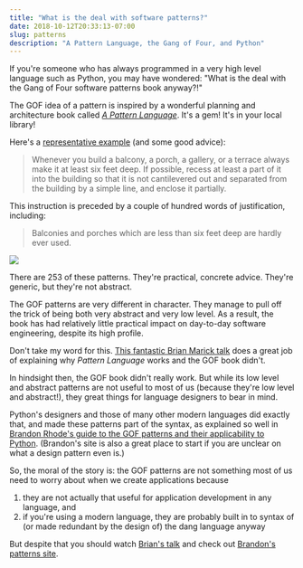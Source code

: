 ```yaml
---
title: "What is the deal with software patterns?"
date: 2018-10-12T20:33:13-07:00
slug: patterns
description: "A Pattern Language, the Gang of Four, and Python"
---
```


If you're someone who has always programmed in a very high level language such
as Python, you may have wondered: "What is the deal with the
Gang of Four software patterns book anyway?!"

The GOF idea of a pattern is inspired by a wonderful planning and architecture
book called [_A Pattern
Language_](https://en.wikipedia.org/wiki/Pattern_language). It's a gem!
It's in your local library!

Here's a [representative
example](http://www.iwritewordsgood.com/apl/patterns/apl167.htm) (and some good
advice):

>  Whenever you build a balcony, a porch, a gallery, or a terrace always make
>  it at least six feet deep. If possible, recess at least a part of it into
>  the building so that it is not cantilevered out and separated from the
>  building by a simple line, and enclose it partially. 

This instruction is preceded by a couple of hundred words of justification,
including:

> Balconies and porches which are less than six feet deep are hardly ever used. 

![](/post/patterns/balcony.gif)

There are 253 of these patterns. They're practical, concrete advice. They're
generic, but they're not abstract.

The GOF patterns are very different in character. They manage to pull off the
trick of being both very abstract and very low level. As a result, the book has
had relatively little practical impact on day-to-day software engineering,
despite its high profile.

Don't take my word for this. [This fantastic Brian Marick
talk](https://www.deconstructconf.com/2017/brian-marick-patterns-failed-why-should-we-care)
does a great job of explaining why _Pattern Language_ works and the GOF book
didn't.

In hindsight then, the GOF book didn't really work. But while its low level and
abstract patterns are not useful to most of us (because they're low level and
abstract!), they great things for language designers to bear in mind.

Python's designers and those of many other modern languages did exactly that,
and made these patterns part of the syntax, as explained so well in
[Brandon Rhode's guide to the GOF patterns and their applicability to
Python](http://python-patterns.guide). (Brandon's site is also a great place to
start if you are unclear on what a design pattern even is.)

So, the moral of the story is: the GOF patterns are not something most of us
need to worry about when we create applications because

 1. they are not actually that useful for application development in any
    language, and
 2. if you're using a modern language, they are probably built in to syntax of
    (or made redundant by the design of) the dang language anyway

But despite that you should watch [Brian's
talk](https://www.deconstructconf.com/2017/brian-marick-patterns-failed-why-should-we-care)
and check out [Brandon's patterns site](http://python-patterns.guide).

